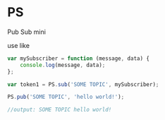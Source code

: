 # PS
Pub Sub mini

use like

```js
var mySubscriber = function (message, data) {
    console.log(message, data);
};

var token1 = PS.sub('SOME TOPIC', mySubscriber);

PS.pub('SOME TOPIC', 'hello world!');

//output: SOME TOPIC hello world!
```
